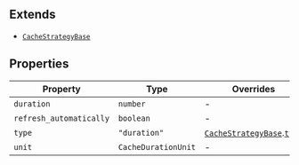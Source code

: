 ## Extends

- [`CacheStrategyBase`](CacheStrategyBase.md)

## Properties

| Property                                                   | Type                | Overrides                                                                       |
| ---------------------------------------------------------- | ------------------- | ------------------------------------------------------------------------------- |
| <a id="duration"></a> `duration`                           | `number`            | -                                                                               |
| <a id="refresh_automatically"></a> `refresh_automatically` | `boolean`           | -                                                                               |
| <a id="type"></a> `type`                                   | `"duration"`        | [`CacheStrategyBase`](CacheStrategyBase.md).[`type`](CacheStrategyBase.md#type) |
| <a id="unit"></a> `unit`                                   | `CacheDurationUnit` | -                                                                               |
